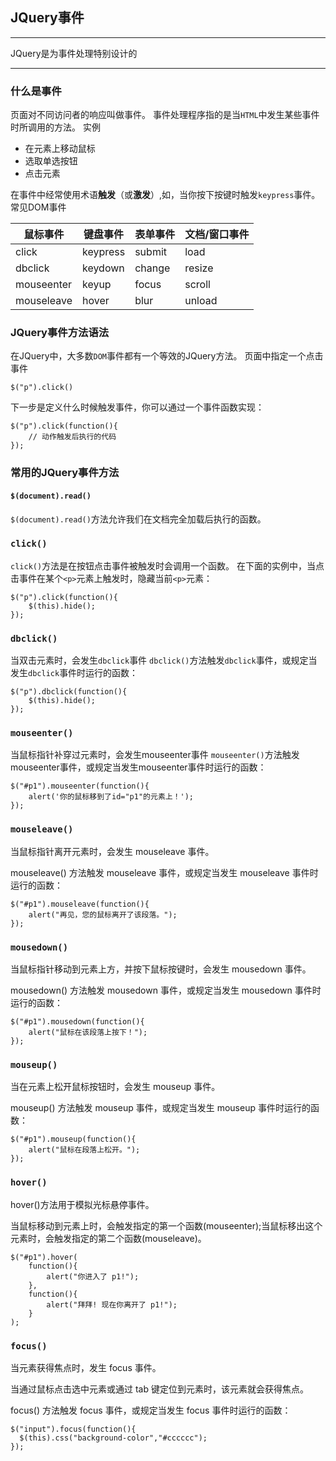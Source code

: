 ## JQuery事件

---

JQuery是为事件处理特别设计的

---

### 什么是事件

页面对不同访问者的响应叫做事件。
事件处理程序指的是当`HTML`中发生某些事件时所调用的方法。
实例
+ 在元素上移动鼠标
+ 选取单选按钮
+ 点击元素

在事件中经常使用术语**触发**（或**激发**）,如，当你按下按键时触发`keypress`事件。
常见DOM事件

鼠标事件|键盘事件|表单事件|文档/窗口事件
---|---|---|---
click|keypress|submit|load
dbclick|keydown|change|resize
mouseenter|keyup|focus|scroll
mouseleave|hover|blur|unload

### JQuery事件方法语法

在JQuery中，大多数`DOM`事件都有一个等效的JQuery方法。
页面中指定一个点击事件
```jquery
$("p").click()
```
下一步是定义什么时候触发事件，你可以通过一个事件函数实现：
```jquery
$("p").click(function(){
    // 动作触发后执行的代码
});
```

### 常用的JQuery事件方法

#### `$(document).read()`

`$(document).read()`方法允许我们在文档完全加载后执行的函数。

### `click()`

`click()`方法是在按钮点击事件被触发时会调用一个函数。
在下面的实例中，当点击事件在某个`<p>`元素上触发时，隐藏当前`<p>`元素：
```jquery
$("p").click(function(){
    $(this).hide();
});
```
### `dbclick()`

当双击元素时，会发生`dbclick`事件
`dbclick()`方法触发`dbclick`事件，或规定当发生`dbclick`事件时运行的函数：
```jquery
$("p").dbclick(function(){
    $(this).hide();
});
```

### `mouseenter()`

当鼠标指针补穿过元素时，会发生mouseenter事件
`mouseenter()`方法触发mouseenter事件，或规定当发生mouseenter事件时运行的函数：
```jquery
$("#p1").mouseenter(function(){
    alert('你的鼠标移到了id="p1"的元素上！');
});
```

### `mouseleave()`
当鼠标指针离开元素时，会发生 mouseleave 事件。

mouseleave() 方法触发 mouseleave 事件，或规定当发生 mouseleave 事件时运行的函数：
```jquery
$("#p1").mouseleave(function(){
    alert("再见，您的鼠标离开了该段落。");
});
```

### `mousedown()`

当鼠标指针移动到元素上方，并按下鼠标按键时，会发生 mousedown 事件。

mousedown() 方法触发 mousedown 事件，或规定当发生 mousedown 事件时运行的函数：
```jquery
$("#p1").mousedown(function(){
    alert("鼠标在该段落上按下！");
});
```

### `mouseup()`

当在元素上松开鼠标按钮时，会发生 mouseup 事件。

mouseup() 方法触发 mouseup 事件，或规定当发生 mouseup 事件时运行的函数：
```jquery
$("#p1").mouseup(function(){
    alert("鼠标在段落上松开。");
});
```

### `hover()`

hover()方法用于模拟光标悬停事件。

当鼠标移动到元素上时，会触发指定的第一个函数(mouseenter);当鼠标移出这个元素时，会触发指定的第二个函数(mouseleave)。
```jquery
$("#p1").hover(
    function(){
        alert("你进入了 p1!");
    },
    function(){
        alert("拜拜! 现在你离开了 p1!");
    }
);
```

### `focus()`

当元素获得焦点时，发生 focus 事件。

当通过鼠标点击选中元素或通过 tab 键定位到元素时，该元素就会获得焦点。

focus() 方法触发 focus 事件，或规定当发生 focus 事件时运行的函数：
```jquery
$("input").focus(function(){
  $(this).css("background-color","#cccccc");
});
```